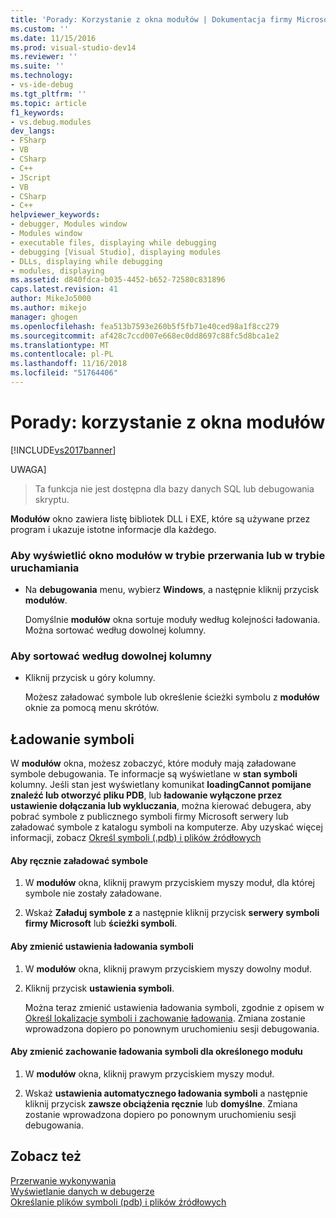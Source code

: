 ```yaml
---
title: 'Porady: Korzystanie z okna modułów | Dokumentacja firmy Microsoft'
ms.custom: ''
ms.date: 11/15/2016
ms.prod: visual-studio-dev14
ms.reviewer: ''
ms.suite: ''
ms.technology:
- vs-ide-debug
ms.tgt_pltfrm: ''
ms.topic: article
f1_keywords:
- vs.debug.modules
dev_langs:
- FSharp
- VB
- CSharp
- C++
- JScript
- VB
- CSharp
- C++
helpviewer_keywords:
- debugger, Modules window
- Modules window
- executable files, displaying while debugging
- debugging [Visual Studio], displaying modules
- DLLs, displaying while debugging
- modules, displaying
ms.assetid: d840fdca-b035-4452-b652-72580c831896
caps.latest.revision: 41
author: MikeJo5000
ms.author: mikejo
manager: ghogen
ms.openlocfilehash: fea513b7593e260b5f5fb71e40ced98a1f8cc279
ms.sourcegitcommit: af428c7ccd007e668ec0dd8697c88fc5d8bca1e2
ms.translationtype: MT
ms.contentlocale: pl-PL
ms.lasthandoff: 11/16/2018
ms.locfileid: "51764406"
---
```

# <a name="how-to-use-the-modules-window"></a>Porady: korzystanie z okna modułów
[!INCLUDE[vs2017banner](../includes/vs2017banner.md)]

UWAGA]
>  Ta funkcja nie jest dostępna dla bazy danych SQL lub debugowania skryptu.  
  
 **Modułów** okno zawiera listę bibliotek DLL i EXE, które są używane przez program i ukazuje istotne informacje dla każdego.  
  
### <a name="to-display-the-modules-window-in-break-mode-or-in-run-mode"></a>Aby wyświetlić okno modułów w trybie przerwania lub w trybie uruchamiania  
  
-   Na **debugowania** menu, wybierz **Windows**, a następnie kliknij przycisk **modułów**.  
  
     Domyślnie **modułów** okna sortuje moduły według kolejności ładowania. Można sortować według dowolnej kolumny.  
  
### <a name="to-sort-by-any-column"></a>Aby sortować według dowolnej kolumny  
  
-   Kliknij przycisk u góry kolumny.  
  
     Możesz załadować symbole lub określenie ścieżki symbolu z **modułów** oknie za pomocą menu skrótów.  
  
## <a name="loading-symbols"></a>Ładowanie symboli  
 W **modułów** okna, możesz zobaczyć, które moduły mają załadowane symbole debugowania. Te informacje są wyświetlane w **stan symboli** kolumny. Jeśli stan jest wyświetlany komunikat **loadingCannot pomijane znaleźć lub otworzyć pliku PDB**, lub **ładowanie wyłączone przez ustawienie dołączania lub wykluczania**, można kierować debugera, aby pobrać symbole z publicznego symboli firmy Microsoft serwery lub załadować symbole z katalogu symboli na komputerze. Aby uzyskać więcej informacji, zobacz [Określ symboli (.pdb) i plików źródłowych](../debugger/specify-symbol-dot-pdb-and-source-files-in-the-visual-studio-debugger.md)  
  
#### <a name="to-load-symbols-manually"></a>Aby ręcznie załadować symbole  
  
1.  W **modułów** okna, kliknij prawym przyciskiem myszy moduł, dla której symbole nie zostały załadowane.  
  
2.  Wskaż **Załaduj symbole z** a następnie kliknij przycisk **serwery symboli firmy Microsoft** lub **ścieżki symboli**.  
  
#### <a name="to-change-symbol-load-settings"></a>Aby zmienić ustawienia ładowania symboli  
  
1.  W **modułów** okna, kliknij prawym przyciskiem myszy dowolny moduł.  
  
2.  Kliknij przycisk **ustawienia symboli**.  
  
     Można teraz zmienić ustawienia ładowania symboli, zgodnie z opisem w [Określ lokalizacje symboli i zachowanie ładowania](../debugger/specify-symbol-dot-pdb-and-source-files-in-the-visual-studio-debugger.md#BKMK_Specify_symbol_locations_and_loading_behavior). Zmiana zostanie wprowadzona dopiero po ponownym uruchomieniu sesji debugowania.  
  
#### <a name="to-change-symbol-load-behavior-for-a-specific-module"></a>Aby zmienić zachowanie ładowania symboli dla określonego modułu  
  
1.  W **modułów** okna, kliknij prawym przyciskiem myszy moduł.  
  
2.  Wskaż **ustawienia automatycznego ładowania symboli** a następnie kliknij przycisk **zawsze obciążenia ręcznie** lub **domyślne**. Zmiana zostanie wprowadzona dopiero po ponownym uruchomieniu sesji debugowania.  
  
## <a name="see-also"></a>Zobacz też  
 [Przerwanie wykonywania](http://msdn.microsoft.com/en-us/30fc4643-f337-4651-b1ff-f2de2c098d40)   
 [Wyświetlanie danych w debugerze](../debugger/viewing-data-in-the-debugger.md)   
 [Określanie plików symboli (pdb) i plików źródłowych](../debugger/specify-symbol-dot-pdb-and-source-files-in-the-visual-studio-debugger.md)





